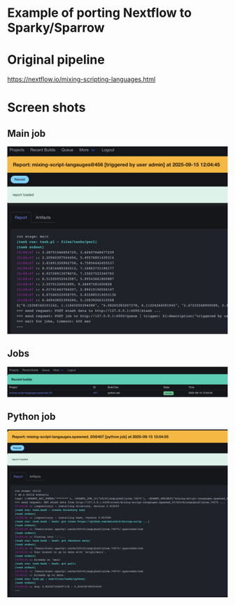 # Example of porting Nextflow to Sparky/Sparrow

# Original pipeline

https://nextflow.io/mixing-scripting-languages.html


# Screen shots

## Main job

![main-job.jpeg](screenshots/main-job.jpeg)


## Jobs

![child-job.jpeg](screenshots/child-job.jpeg)


## Python job

![python-job.jpeg](screenshots/python-job.jpeg)
